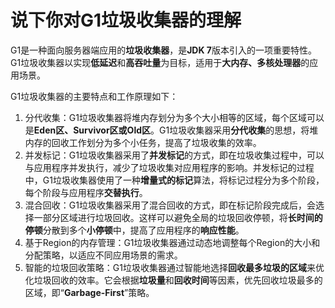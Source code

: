 # 说下你对G1垃圾收集器的理解

G1是一种面向服务器端应用的**垃圾收集器**，是**JDK 7**版本引入的一项重要特性。G1垃圾收集器以实现**低延迟**和**高吞吐量**为目标，适用于**大内存、多核处理器**的应用场景。

G1垃圾收集器的主要特点和工作原理如下：

1. 分代收集：G1垃圾收集器将堆内存划分为多个大小相等的区域，每个区域可以是**Eden区、Survivor区或Old区**。G1垃圾收集器采用**分代收集**的思想，将堆内存的回收工作划分为多个小任务，提高了垃圾收集的效率。
2. 并发标记：G1垃圾收集器采用了**并发标记**的方式，即在垃圾收集过程中，可以与应用程序并发执行，减少了垃圾收集对应用程序的影响。并发标记的过程中，G1垃圾收集器使用了一种**增量式的标记**算法，将标记过程分为多个阶段，每个阶段与应用程序**交替执行**。
3. 混合回收：G1垃圾收集器采用了混合回收的方式，即在标记阶段完成后，会选择一部分区域进行垃圾回收。这样可以避免全局的垃圾回收停顿，将**长时间的停顿**分散到多个**小停顿**中，提高了应用程序的**响应性能**。
4. 基于Region的内存管理：G1垃圾收集器通过动态地调整每个Region的大小和分配策略，以适应不同应用场景的需求。
5. 智能的垃圾回收策略：G1垃圾收集器通过智能地选择**回收最多垃圾的区域**来优化垃圾回收的效率。它会根据**垃圾量**和**回收时间**等因素，优先回收垃圾最多的区域，即“**Garbage-First**”策略。

